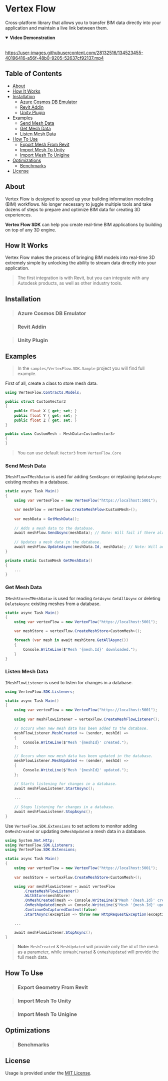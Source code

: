 # Vertex Flow

Cross-platform library that allows you to transfer BIM data directly into your application and maintain a live link between them.

<details open><summary><b>Video Demonstration</b></summary>
<br />

https://user-images.githubusercontent.com/28132516/134523455-40196416-a56f-48b0-9205-52637cf92137.mp4

</details>

## Table of Contents

- [About](#about)
- [How It Works](#how-it-works)
- [Installation](#installation)
    - [Azure Cosmos DB Emulator](#azure-cosmos-db-emulator)
    - [Revit Addin](#revit-addin)
    - [Unity Plugin](#unity-plugin)
- [Examples](#examples)
    - [Send Mesh Data](#send-mesh-data)
    - [Get Mesh Data](#get-mesh-data)
    - [Listen Mesh Data](#listen-mesh-data)
- [How To Use](#how-to-use)
    - [Export Mesh From Revit](#export-geometry-from-revit)
    - [Import Mesh To Unity](#import-mesh-to-unity)
    - [Import Mesh To Unigine](#import-mesh-to-unigine)
- [Optimizations](#optimizations)
    - [Benchmarks](#benchmarks)
- [License](#license)

## About

Vertex Flow is designed to speed up your building information modeling (BIM) workflows. No longer necessary to juggle multiple tools and take dozens of steps to prepare and optimize BIM data for creating 3D experiences.

**Vertex Flow SDK** can help you create real-time BIM applications by building on top of any 3D engine.

## How It Works

Vertex Flow makes the process of bringing BIM models into real-time 3D extremely simple by unlocking the ability to stream data directly into your application.

> The first integration is with Revit, but you can integrate with any Autodesk products, as well as other industry tools.

## Installation

> ### Azure Cosmos DB Emulator

> ### Revit Addin

> ### Unity Plugin

## Examples

> In the `samples/VertexFlow.SDK.Sample` project you will find full example.

First of all, create a class to store mesh data.

```csharp
using VertexFlow.Contracts.Models;

public struct CustomVector3
{
    public float X { get; set; }
    public float Y { get; set; }
    public float Z { get; set; }
}

public class CustomMesh : MeshData<CustomVector3>
{
}
```
> You can use default `Vector3` from `VertexFlow.Core`

### Send Mesh Data

`IMeshFlow<TMeshData>` is used for adding `SendAsync` or replacing `UpdateAsync` existing meshes in a database.

```csharp
static async Task Main()
{
    using var vertexFlow = new VertexFlow("https://localhost:5001");

    var meshFlow = vertexFlow.CreateMeshFlow<CustomMesh>();
    
    var meshData = GetMeshData();
    
    // Adds a mesh data to the database.
    await meshFlow.SendAsync(meshData); // Note: Will fail if there already is a mesh data with the same id.
    
    // Updates a mesh data in the database.
    await meshFlow.UpdateAsync(meshData.Id, meshData); // Note: Will add or replace any mesh data with the specified id.
}

private static CustomMesh GetMeshData()
{
    ...
}
```

### Get Mesh Data

`IMeshStore<TMeshData>` is used for reading `GetAsync` `GetAllAsync` or deleting `DeleteAsync` existing meshes from a database.

```csharp
static async Task Main()
{
    using var vertexFlow = new VertexFlow("https://localhost:5001");

    var meshStore = vertexFlow.CreateMeshStore<CustomMesh>();

    foreach (var mesh in await meshStore.GetAllAsync())
    {
        Console.WriteLine($"Mesh '{mesh.Id}' downloaded.");
    }
}
```

### Listen Mesh Data

`IMeshFlowListener` is used to listen for changes in a database.

```csharp
using VertexFlow.SDK.Listeners;

static async Task Main()
{
    using var vertexFlow = new VertexFlow("https://localhost:5001");
            
    using var meshFlowListener = vertexFlow.CreateMeshFlowListener();

    // Occurs when new mesh data has been added to the database.
    meshFlowListener.MeshCreated += (sender, meshId) =>
    {
        Console.WriteLine($"Mesh '{meshId}' created.");
    };

    // Occurs when new mesh data has been updated in the database.
    meshFlowListener.MeshUpdated += (sender, meshId) =>
    {
        Console.WriteLine($"Mesh '{meshId}' updated.");
    };

    // Starts listening for changes in a database.
    await meshFlowListener.StartAsync();
    
    ...
    
    // Stops listening for changes in a database.
    await meshFlowListener.StopAsync();
}
```

Use `VertexFlow.SDK.Extensions` to set actions to monitor adding `OnMeshCreated` or updating `OnMeshUpdated` a mesh data in a database.

```csharp
using System.Net.Http;
using VertexFlow.SDK.Listeners;
using VertexFlow.SDK.Extensions;

static async Task Main()
{
    using var vertexFlow = new VertexFlow("https://localhost:5001");
            
    var meshStore = vertexFlow.CreateMeshStore<CustomMesh>();

    using var meshFlowListener = await vertexFlow
        .CreateMeshFlowListener()
        .WithStore(meshStore)
        .OnMeshCreated(mesh => Console.WriteLine($"Mesh '{mesh.Id}' created."))
        .OnMeshUpdated(mesh => Console.WriteLine($"Mesh '{mesh.Id}' updated."))
        .ContinueOnCapturedContext(false)
        .StartAsync(exception => throw new HttpRequestException(exception.Message));

    ...

    await meshFlowListener.StopAsync();
}
```
> **Note:** `MeshCreated` & `MeshUpdated` will provide only the id of the mesh as a parameter, while `OnMeshCreated` & `OnMeshUpdated` will provide the full mesh data.

## How To Use

> ### Export Geometry From Revit

> ### Import Mesh To Unity

> ### Import Mesh To Unigine

## Optimizations

> ### Benchmarks

## License

Usage is provided under the [MIT License](https://github.com/ChebanovDD/VertexFlow/blob/main/LICENSE).
